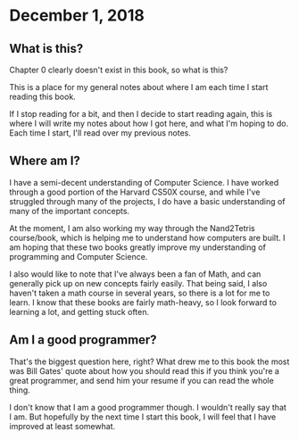 # December 1, 2018

## What is this?

Chapter 0 clearly doesn't exist in this book, so what is this?

This is a place for my general notes about where I am each time I start reading this book.

If I stop reading for a bit, and then I decide to start reading again, this is where I will write my notes about how I got here, and what I'm hoping to do. Each time I start, I'll read over my previous notes.

## Where am I?

I have a semi-decent understanding of Computer Science. I have worked through a good portion of the Harvard CS50X course, and while I've struggled through many of the projects, I do have a basic understanding of many of the important concepts.

At the moment, I am also working my way through the Nand2Tetris course/book, which is helping me to understand how computers are built. I am hoping that these two books greatly improve my understanding of programming and Computer Science.

I also would like to note that I've always been a fan of Math, and can generally pick up on new concepts fairly easily. That being said, I also haven't taken a math course in several years, so there is a lot for me to learn. I know that these books are fairly math-heavy, so I look forward to learning a lot, and getting stuck often.

## Am I a good programmer?

That's the biggest question here, right? What drew me to this book the most was Bill Gates' quote about how you should read this if you think you're a great programmer, and send him your resume if you can read the whole thing. 

I don't know that I am a good programmer though. I wouldn't really say that I am. But hopefully by the next time I start this book, I will feel that I have improved at least somewhat. 